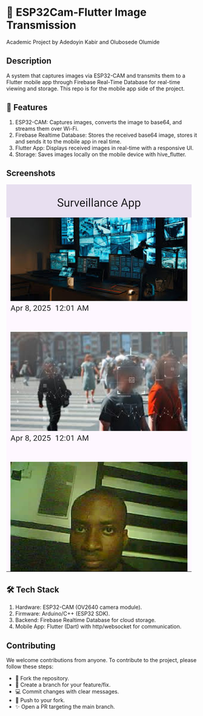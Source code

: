 # 📸 ESP32Cam-Flutter Image Transmission

Academic Project by Adedoyin Kabir and Olubosede Olumide

## Description

A system that captures images via ESP32-CAM and transmits them to a Flutter mobile app through Firebase Real-Time Database for real-time viewing and storage.
This repo is for the mobile app side of the project.


## 🌟 Features

1. ESP32-CAM: Captures images, converts the image to base64, and streams them over Wi-Fi.
2. Firebase Realtime Database: Stores the received base64 image, stores it and sends it to the mobile app in real time.
3. Flutter App: Displays received images in real-time with a responsive UI.
4. Storage: Saves images locally on the mobile device with hive_flutter.


## Screenshots

<img src="screenshots/surveillance_app.jpg">


## 🛠️ Tech Stack

1. Hardware: ESP32-CAM (OV2640 camera module).
2. Firmware: Arduino/C++ (ESP32 SDK).
3. Backend: Firebase Realtime Database for cloud storage.
4. Mobile App: Flutter (Dart) with http/websocket for communication.


## Contributing
We welcome contributions from anyone. To contribute to the project, please follow these steps:
- 🍴 Fork the repository.
- 🌿 Create a branch for your feature/fix.
- 💻 Commit changes with clear messages.
- 🔄 Push to your fork.
- ✨ Open a PR targeting the main branch.
